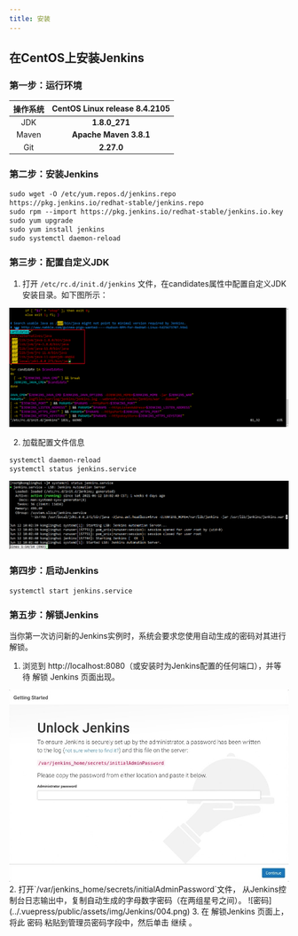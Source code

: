 ```yaml
---
title: 安装
---
```


## 在CentOS上安装Jenkins

### 第一步：运行环境

| 操作系统 | CentOS Linux release 8.4.2105 |
| :------: | :---------------------------: |
|   JDK    |         **1.8.0_271**         |
|  Maven   |    **Apache Maven 3.8.1**     |
|   Git    |          **2.27.0**           |

### 第二步：安装Jenkins

```shell
sudo wget -O /etc/yum.repos.d/jenkins.repo https://pkg.jenkins.io/redhat-stable/jenkins.repo
sudo rpm --import https://pkg.jenkins.io/redhat-stable/jenkins.io.key
sudo yum upgrade
sudo yum install jenkins
sudo systemctl daemon-reload
```

### 第三步：配置自定义JDK

1. 打开 `/etc/rc.d/init.d/jenkins` 文件，在candidates属性中配置自定义JDK安装目录。如下图所示：

![配置自定义JDK](../.vuepress/public/assets/img/Jenkins/001.png)

2. 加载配置文件信息

```shell
systemctl daemon-reload
systemctl status jenkins.service
```
![状态](../.vuepress/public/assets/img/Jenkins/002.png)


### 第四步：启动Jenkins

```shell
systemctl start jenkins.service
```

### 第五步：解锁Jenkins

当你第一次访问新的Jenkins实例时，系统会要求您使用自动生成的密码对其进行解锁。

1. 浏览到 http://localhost:8080（或安装时为Jenkins配置的任何端口），并等待 解锁 Jenkins 页面出现。
<img src="../.vuepress/public/assets/img/Jenkins/003.jpg" alt="在这里插入图片描述" style="zoom:150%;" />
2. 打开`/var/jenkins_home/secrets/initialAdminPassword`文件， 从Jenkins控制台日志输出中，复制自动生成的字母数字密码（在两组星号之间）。
  ![密码](../.vuepress/public/assets/img/Jenkins/004.png)
3. 在 解锁Jenkins 页面上，将此 密码 粘贴到管理员密码字段中，然后单击 继续 。